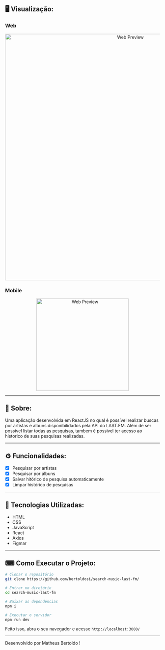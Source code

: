 
## 🖥 Visualização:

### Web
<p align="center">
  <img alt="Web Preview" title="Web-preview" src="https://user-images.githubusercontent.com/42129177/92681975-c0def280-f2f4-11ea-9c3b-9c2775af7520.gif" width="800px">

### Mobile
<p align="center">
  <img alt="Web Preview" title="Web-preview" src="https://user-images.githubusercontent.com/42129177/92683764-5aa89e80-f2f9-11ea-8007-00a066102453.gif" width="300px"">
  
</p>





---

## 📖 Sobre:

Uma aplicação desenvolvida em ReactJS no qual é possível realizar buscas por artistas e albuns disponibilidados pela API do LAST.FM. Além de ser possivel listar todas as pesquisas, tambem é possivel ter acesso ao historico de suas pesquisas realizadas.


--- 

## ⚙️ Funcionalidades:

- [x] Pesquisar por artistas
- [x] Pesquisar por álbuns
- [x] Salvar hitórico de pesquisa automaticamente
- [x] Limpar histórico de pesquisas

--- 

## 🚀 Tecnologias Utilizadas:

- HTML
- CSS
- JavaScript
- React
- Axios
- Figmar
--- 

## ⌨ Como Executar o Projeto:

```bash
# Clonar o repositório
git clone https://github.com/bertoldosi/search-music-last-fm/

# Entrar no diretório
cd search-music-last-fm

# Baixar as dependências
npm i

# Executar o servidor
npm run dev
```

Feito isso, abra o seu navegador e acesse `http://localhost:3000/`

---


Desenvolvido por Matheus Bertoldo !





